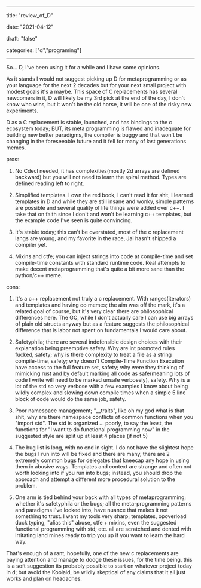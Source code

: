 
---

title: "review\_of\_D"

date: "2021-04-12"

draft: "false"

categories: ["d","programing"]

---

So... D, I've been using it for a while and I have some opinions.

As it stands I would not suggest picking up D for metaprogramming or as your language for the next 2 decades but for your next small project with modest goals it's a maybe. This space of C replacements has several newcomers in it, D will likely be my 3rd pick at the end of the day, I don't know who wins, but it won't be the old horse, it will be one of the risky new experiments.

D as a C replacement is stable, launched, and has bindings to the c ecosystem today; BUT, its meta programming is flawed and inadequate for building new better paradigms, the compiler is buggy and that won't be changing in the foreseeable future and it fell for many of last generations memes.

pros:

1. No Cdecl needed, it has complexities(mostly 2d arrays are defined backward) but you will not need to learn the spiral method. Types are defined reading left to right.

2. Simplified templates. I own the red book, I can't read it for shit, I learned templates in D and while they are still insane and wonky, simple patterns are possible and several quality of life things were added over c++. I take that on faith since I don't and won't be learning c++ templates, but the example code I've seen is quite convincing.

3. It's stable today; this can't be overstated, most of the c replacement langs are young, and my favorite in the race, Jai hasn't shipped a compiler yet.

4. Mixins and ctfe; you can inject strings into code at compile-time and set compile-time constants with standard runtime code. Real attempts to make decent metaprogramming that's quite a bit more sane than the python/c++ meme. 

cons:

1. It's a c++ replacement not truly a c replacement. With ranges(iterators) and templates and having oo memes; the aim was off the mark, it's a related goal of course, but it's very clear there are philosophical differences here. The GC, while I don't actually care I can use big arrays of plain old structs anyway but as a feature suggests the philosophical difference that is labor not spent on fundamentals I would care about.

2. Safetyphila; there are several indefensible design choices with their explanation being preemptive safety. Why are int promoted rules fucked, safety; why is there complexity to treat a file as a string compile-time, safety; why doesn't Compile-Time Function Execution have access to the full feature set, safety; why were they thinking of mimicking rust and by default marking all code as safe(meaning lots of code I write will need to be marked unsafe verbosely), safety. Why is a lot of the std so very verbose with a few examples I know about being wildly complex and slowing down compile times when a simple 5 line block of code would do the same job, safety.

3. Poor namespace management; "__traits", like oh my god what is that shit, why are there namespace conflicts of common functions when you "import std". The std is organized ... poorly, to say the least, the functions for "I want to do functional programming now" in the suggested style are split up at least 4 places (if not 5)

4. The bug list is long, with no end in sight. I do not have the slightest hope the bugs I run into will be fixed and there are many, there are 2 extremely common bugs for delegates that kneecap any hope in using them in abusive ways. Templates and context are strange and often not worth looking into if you run into bugs; instead, you should drop the approach and attempt a different more procedural solution to the problem.

5. One arm is tied behind your back with all types of metaprogramming; whether it's safetyphila or the bugs; all the meta-programming patterns and paradigms I've looked into, have nuance that makes it not something to trust. I want my tools very sharp; templates, opoverload duck typing, "alias this" abuse, ctfe + mixins, even the suggested functional programming with std; etc. all are scratched and dented with irritating land mines ready to trip you up if you want to learn the hard way.

That's enough of a rant, hopefully, one of the new c replacements are paying attention and manage to dodge these issues, for the time being, this is a soft suggestion its probably possible to start on whatever project today in d; but avoid the Koolaid, be wildly skeptical of any claims that it all just works and plan on headaches.